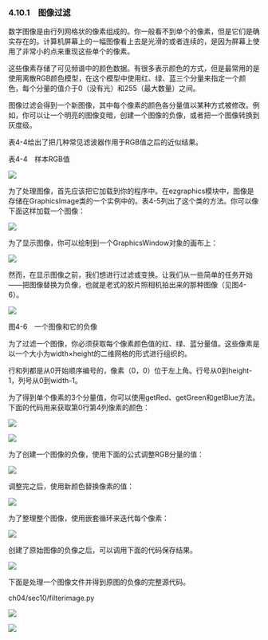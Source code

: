    

### 4.10.1　图像过滤

数字图像是由行列网格状的像素组成的。你一般看不到单个的像素，但是它们是确实存在的。计算机屏幕上的一幅图像看上去是光滑的或者连续的，是因为屏幕上使用了非常小的点来重现这些单个的像素。

这些像素存储了可见频谱中的颜色数据。有很多表示颜色的方式，但是最常用的是使用离散RGB颜色模型，在这个模型中使用红、绿、蓝三个分量来指定一个颜色，每个分量的值介于0（没有光）和255（最大数量）之间。

图像过滤会得到一个新图像，其中每个像素的颜色各分量值以某种方式被修改。例如，你可以让一个明亮的图像变暗，创建一个图像的负像，或者把一个图像转换到灰度级。

表4-4给出了把几种常见滤波器作用于RGB值之后的近似结果。

表4-4　样本RGB值

![](0-Assets/Epubook/程序员编程语言经典合集（计算机科学丛书5册套装），javapython编程语言含经典教材龙书《编译原理》%20(Bruce%20Eckel%20%20Alfred%20V.%20Aho%20%20Monica%20S.%20Lam%20etc.)%20(Z-Library)/images/image06051.jpeg)

为了处理图像，首先应该把它加载到你的程序中。在ezgraphics模块中，图像是存储在GraphicsImage类的一个实例中的。表4-5列出了这个类的方法。你可以像下面这样加载一个图像：

![](../Images/image06052.gif)

为了显示图像，你可以绘制到一个GraphicsWindow对象的画布上：

![](../Images/image06053.gif)

然而，在显示图像之前，我们想进行过滤或变换。让我们从一些简单的任务开始——把图像替换为负像，也就是老式的胶片照相机拍出来的那种图像（见图4-6）。

![](0-Assets/Epubook/程序员编程语言经典合集（计算机科学丛书5册套装），javapython编程语言含经典教材龙书《编译原理》%20(Bruce%20Eckel%20%20Alfred%20V.%20Aho%20%20Monica%20S.%20Lam%20etc.)%20(Z-Library)/images/image06054.jpeg)

图4-6　一个图像和它的负像

为了过滤一个图像，你必须获取每个像素颜色值的红、绿、蓝分量值。这些像素是以一个大小为width×height的二维网格的形式进行组织的。

行和列都是从0开始顺序编号的，像素（0，0）位于左上角。行号从0到height-1，列号从0到width-1。

为了得到单个像素的3个分量值，你可以使用getRed、getGreen和getBlue方法。下面的代码用来获取第0行第4列像素的颜色：

![](../Images/image06055.gif)

![](0-Assets/Epubook/程序员编程语言经典合集（计算机科学丛书5册套装），javapython编程语言含经典教材龙书《编译原理》%20(Bruce%20Eckel%20%20Alfred%20V.%20Aho%20%20Monica%20S.%20Lam%20etc.)%20(Z-Library)/images/image06056.jpeg)

为了创建一个图像的负像，使用下面的公式调整RGB分量的值：

![](../Images/image06057.gif)

调整完之后，使用新颜色替换像素的值：

![](../Images/image06058.gif)

为了整理整个图像，使用嵌套循环来迭代每个像素：

![](../Images/image06059.gif)

创建了原始图像的负像之后，可以调用下面的代码保存结果。

![](../Images/image06060.gif)

下面是处理一个图像文件并得到原图的负像的完整源代码。

ch04/sec10/filterimage.py

![](0-Assets/Epubook/程序员编程语言经典合集（计算机科学丛书5册套装），javapython编程语言含经典教材龙书《编译原理》%20(Bruce%20Eckel%20%20Alfred%20V.%20Aho%20%20Monica%20S.%20Lam%20etc.)%20(Z-Library)/images/image06061.jpeg)

![](0-Assets/Epubook/程序员编程语言经典合集（计算机科学丛书5册套装），javapython编程语言含经典教材龙书《编译原理》%20(Bruce%20Eckel%20%20Alfred%20V.%20Aho%20%20Monica%20S.%20Lam%20etc.)%20(Z-Library)/images/image06062.jpeg)